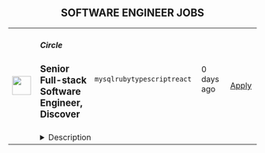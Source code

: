 <div align="center"><h2>SOFTWARE ENGINEER JOBS</h2></div><table><tr>
                <td width="100" height="100" rowspan="2">
                    <img src="https://circle.so/apple-icon.png" width="38px" height="auto">
                </td>
                <td width="300">
                    <h5>Circle</h5>
                    <h3>Senior Full-stack Software Engineer, Discover</h3>
                </td>
                <td width="300">
                    <code>mysql</code><code>ruby</code><code>typescript</code><code>react</code>
                </td>
                <td width="200">
                <text>0 days ago</text>
                </td>
                <td width="100" rowspan="2">
                <a href="https://www.realworkfromanywhere.com/jobs/senior-full-stack-software-engineer-discover-circle-6949" align="right" target="_blank">Apply</a>
                </td>
            </tr>
            <tr>
                <td colspan="3">
                <details><summary>Description</summary>
                &lt;div class=&quot;content-intro&quot;&gt;&lt;h2&gt;About Us&lt;/h2&gt;
&lt;p&gt;Circle is building the world’s leading all-in-one platform for online communities. We make it possible for creators, coaches, educators, and businesses to bring together their audience with engaging discussions, live streams, events, chat, courses, and payments — all in one place, all under their own brand.&lt;/p&gt;
&lt;p&gt;We’re proud to be a fully remote company of around 180 (and growing!) team members from 30+ countries around the world. We seek exceptional individuals around the world, set them up to do the best work of their lives, and in turn, create a meaningful impact in their own lives. We don&#39;t track hours, but we do manage for high expectations very closely. We collaborate across time zones, are highly async, and like to document a lot.&lt;/p&gt;
&lt;p&gt;Twice a year, we bring the whole company together in beautiful places around the world for our company offsites. So far, we’ve hosted offsites in Turkey, Portugal, Mexico, Thailand, Colombia, Italy, Ireland, and more, with still more to come!&lt;/p&gt;&lt;/div&gt;&lt;h2&gt;About the role&lt;/h2&gt;
&lt;p&gt;We’re looking for a seasoned full-stack engineer to help evolve and expand Discover -Circle’s curated marketplace for finding and buying digital experiences (communities, courses, memberships and more).&lt;/p&gt;
&lt;p&gt;As a part of the Discover team, you’ll build the product surface area that helps members explore, discover, and join digital experiences -from algorithmic recommendations to rich listings and seamless purchasing flows. We’re looking for someone who’s excited to shape how people find value in community, and cares deeply about creating intuitive, performant, and elegant user experiences at scale.&lt;/p&gt;
&lt;h2&gt;What you&#39;ll be doing&lt;/h2&gt;
&lt;ul&gt;
&lt;li&gt;Build polished, high-converting purchasing experiences that help members discover digital experiences and communities sell digital memberships, courses, and content at scale.&lt;/li&gt;
&lt;li&gt;Work autonomously on a product built in &lt;strong&gt;Ruby on Rails &lt;/strong&gt;backend with&lt;strong&gt; React and Next.js &lt;/strong&gt;front-end applications.&lt;/li&gt;
&lt;li&gt;Build and maintain Next.js applications alongside our existing Ruby on Rails + React codebase.&lt;/li&gt;
&lt;li&gt;Implement Next.js best practices including SSR/SSG, routing, and performance optimization.&lt;/li&gt;
&lt;li&gt;Improve the quality of our codebase and identify architectural deficiencies.&lt;/li&gt;
&lt;li&gt;Work closely with Circle&#39;s leaders throughout the feature design process.&lt;/li&gt;
&lt;li&gt;Work closely with our designers to create a world-class user experience.&lt;/li&gt;
&lt;li&gt;Foster a bias for action, prioritizing speed of iteration without compromising on the quality of code or user experience.&lt;/li&gt;
&lt;/ul&gt;
&lt;h2&gt;What you&#39;ll need to be successful&lt;/h2&gt;
&lt;ul&gt;
&lt;li&gt;&lt;strong&gt;5+ years experience&lt;/strong&gt; working as a full-stack engineer on complex web applications with significant scale (100k+ rpm, 100GB+ databases).&lt;/li&gt;
&lt;li&gt;Strong proficiency in &lt;strong&gt;Ruby on Rails, MySQL/Postgresql, ReactJS, TypeScript, Next.js, Tailwind&lt;/strong&gt;. Familiarity with both frontend and backend is necessary, but a high degree of proficiency in both is not a requirement.&lt;/li&gt;
&lt;li&gt;A desire to work in an environment which values speed of iteration and individual autonomy, while also embracing personal accountability and the ability to collaborate effectively as part of a dynamic team.&lt;/li&gt;
&lt;li&gt;Comfortable in a fast-paced environment with a certain level of ambiguity, especially when learning and picking up new technologies when projects require it.&lt;/li&gt;
&lt;li&gt;Experience working on a fully distributed remote team.&lt;/li&gt;
&lt;li&gt;Strong alignment with our values,&amp;nbsp;&lt;a href=&quot;https://circle.so/careers&quot;&gt;&lt;strong&gt;find our values on our career page&lt;/strong&gt;&lt;/a&gt;&amp;nbsp;if you haven’t read up on them yet.&lt;/li&gt;
&lt;li&gt;You are proficient in English (spoken, written, and reading) at a&amp;nbsp;&lt;a href=&quot;https://magoosh.com/english-speaking/english-proficiency-levels-a-guide-to-determining-your-level/&quot;&gt;&lt;strong&gt;CEFR Level C2&lt;/strong&gt;&lt;/a&gt;&amp;nbsp;/&amp;nbsp;&lt;a href=&quot;https://www.govtilr.org/&quot;&gt;&lt;strong&gt;ILR Level 5&lt;/strong&gt;&lt;/a&gt;.&lt;/li&gt;
&lt;/ul&gt;
&lt;h3&gt;Bonus points&lt;/h3&gt;
&lt;ul&gt;
&lt;li&gt;Previous experience working with creator-platforms, social content feeds, or marketplaces.&lt;/li&gt;
&lt;li&gt;Production experience with Next.js in high-traffic applications.&lt;/li&gt;
&lt;li&gt;Experience migrating React applications to Next.js or architecting hybrid React/Next.js systems&lt;/li&gt;
&lt;/ul&gt;
&lt;h2&gt;&lt;/h2&gt;
&lt;h2&gt;$130,000 - $140,000 USD per year&lt;/h2&gt;
&lt;p&gt;&lt;em&gt;The cash compensation range shown is a starting point. In addition to equity, benefits and perks, your cash compensation is subject to an annual review and increase on a once per year basis.&lt;/em&gt;&lt;/p&gt;
&lt;p&gt;&amp;nbsp;&lt;/p&gt;&lt;div class=&quot;content-conclusion&quot;&gt;&lt;h2&gt;The fun stuff&lt;/h2&gt;
&lt;ul&gt;
&lt;li&gt;Fully remote:&amp;nbsp;work from anywhere in the world!&lt;/li&gt;
&lt;li&gt;Autonomy and trust to do your job:&amp;nbsp;we care about outcomes over everything else.&lt;/li&gt;
&lt;li&gt;Paid time away:&amp;nbsp;all employees are given 35 days of PTO annually. We also offer a paid sabbatical after 5 years.&lt;/li&gt;
&lt;li&gt;Generous U.S. benchmarked compensation&amp;nbsp;and startup equity no matter where you are in the world.*&lt;/li&gt;
&lt;li&gt;Awesome medical coverage&amp;nbsp;with 100% coverage for you and your family, or medical reimbursement options where applicable!*&lt;/li&gt;
&lt;li&gt;Parental leave&amp;nbsp;for parents expanding their family, or just starting one.&lt;/li&gt;
&lt;li&gt;Home office stipend&amp;nbsp;to help you get up and running.&lt;/li&gt;
&lt;li&gt;Learning &amp;amp; development stipend&amp;nbsp;to help you level up your professional skills.&lt;/li&gt;
&lt;li&gt;Annual bonus potential&amp;nbsp;for roles that don&#39;t already receive variable income or commission.&lt;/li&gt;
&lt;li&gt;Company retreats:&amp;nbsp;Twice a year, the Circle team gets together for a fully paid company retreat in incredible places around the world! We’ve had past retreats in Colombia, Portugal, and Mexico, with more planned on the horizon.&lt;/li&gt;
&lt;li&gt;Check out our&amp;nbsp;&lt;a href=&quot;https://careers.circle.so/&quot;&gt;Careers&lt;/a&gt;&amp;nbsp;page for more.&lt;/li&gt;
&lt;/ul&gt;
&lt;p&gt;&lt;span style=&quot;font-size: 10pt;&quot;&gt;*&lt;em&gt;Your role, location and unique circumstance may affect this.&lt;/em&gt;&lt;/span&gt;&lt;/p&gt;
&lt;h3&gt;Diversity, Equity &amp;amp; Inclusion&lt;/h3&gt;
&lt;p&gt;As a fully-remote international company, diversity is baked into our DNA. Here’s how our CEO, Sid Yadav, frames our hiring mission: “let’s find talent in underserved and under-represented corners of the world, set them up to do the best work of their lives, and in turn, change their life.” To achieve this hiring mission, we offer competitive&amp;nbsp;U.S. benchmarked&amp;nbsp;compensation no matter where someone’s located in the world, and we proactively seek candidates who expand representation of backgrounds, cultures and lived experiences in our teams.&lt;/p&gt;
&lt;h3&gt;Equal Employment Opportunity&lt;/h3&gt;
&lt;p&gt;Circle is an equal opportunity employer and as such, we do not discriminate on the basis of race, color, religion, sex, sexual orientation, gender identity, national origin, age, disability, or any other characteristic protected by applicable laws.&amp;nbsp;If you require any accommodations during the recruitment process, please let us know and we will work with you to meet your needs.&lt;/p&gt;
&lt;div class=&quot;&quot;&gt;
&lt;h3 class=&quot;&quot;&gt;How We Use Candidate Data&lt;/h3&gt;
&lt;p&gt;At Circle, we are committed to protecting your personal information. As a job applicant, the personal data you provide to us is collected and processed in accordance with the&amp;nbsp;&lt;strong&gt;General Data Protection Regulation (GDPR)&lt;/strong&gt; in the EU and the &lt;strong&gt;California Consumer Privacy Act (CCPA)&lt;/strong&gt;. This notice outlines the types of personal information we collect, the purpose for collecting it, and your rights.&lt;/p&gt;
&lt;p&gt;&lt;strong&gt;Information We Collect:&lt;/strong&gt; We collect the following categories of personal information from job applicants:&lt;/p&gt;
&lt;ul&gt;
&lt;li&gt;Contact information (such as name, email address, phone number)&lt;/li&gt;
&lt;li&gt;Employment history and qualifications&lt;/li&gt;
&lt;li&gt;Education history&lt;/li&gt;
&lt;li&gt;References and any other information you choose to share with us during the application process&lt;/li&gt;
&lt;/ul&gt;
&lt;p&gt;&lt;strong&gt;Purpose of Collection:&lt;/strong&gt; We collect this information for the following purposes:&lt;/p&gt;
&lt;ul&gt;
&lt;li&gt;To assess your qualifications and suitability for the position&lt;/li&gt;
&lt;li&gt;To communicate with you during the recruitment process&lt;/li&gt;
&lt;li&gt;To comply with legal and regulatory obligations&lt;/li&gt;
&lt;/ul&gt;
&lt;p&gt;&lt;strong&gt;Your Rights Under GDPR and CCPA:&lt;/strong&gt; You have the following rights regarding your personal information:&lt;/p&gt;
&lt;ul&gt;
&lt;li&gt;The right to request access to the personal information we hold about you.&lt;/li&gt;
&lt;li&gt;The right to request the deletion of your personal information, subject to certain legal exceptions.&lt;/li&gt;
&lt;li&gt;The right to opt out of the sale of your personal information (Note: We do not sell personal information).&lt;/li&gt;
&lt;/ul&gt;
&lt;p&gt;For more information about how we handle your personal data or to exercise your rights, please refer to our full &lt;a href=&quot;https://circle.so/privacy&quot; target=&quot;_blank&quot;&gt;Privacy Policy&lt;/a&gt;.&lt;/p&gt;
&lt;p&gt;By submitting your application, you acknowledge that you have read and understood this privacy notice.&lt;/p&gt;
&lt;/div&gt;&lt;/div&gt;
                </details>
                </td>
            </tr></table>